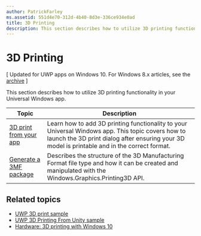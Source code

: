 ```yaml
---
author: PatrickFarley
ms.assetid: 551d4e70-312d-4b40-8d3e-336ce934e0ad
title: 3D Printing
description: This section describes how to utilize 3D printing functionality in your Universal Windows app.
---
```

# 3D Printing

\[ Updated for UWP apps on Windows 10. For Windows 8.x articles, see the [archive](http://go.microsoft.com/fwlink/p/?linkid=619132) \]

This section describes how to utilize 3D printing functionality in your Universal Windows app.

| Topic | Description | 
|-------|-------------|
| [3D print from your app](3d-print-from-app.md) | Learn how to add 3D printing functionality to your Universal Windows app. This topic covers how to launch the 3D print dialog after ensuring your 3D model is printable and in the correct format. |
| [Generate a 3MF package](generate-3mf.md) | Describes the structure of the 3D Manufacturing Format file type and how it can be created and manipulated with the Windows.Graphics.Printing3D API. |

## Related topics

* [UWP 3D print sample](https://github.com/Microsoft/Windows-universal-samples/tree/master/Samples/3DPrinting)
* [UWP 3D Printing From Unity sample](https://github.com/Microsoft/Windows-universal-samples/tree/master/Samples/3DPrintingFromUnity)
* [Hardware: 3D printing with Windows 10](https://msdn.microsoft.com/en-us/windows/hardware/bg183398.aspx)
 



<!--HONumber=Jun16_HO2-->


